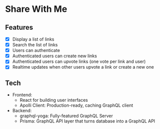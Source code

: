 # Share With Me 

## Features
- [x] Display a list of links
- [x] Search the list of links
- [x] Users can authenticate
- [x] Authenticated users can create new links
- [x] Authenticated users can upvote links (one vote per link and user)
- [x] Realtime updates when other users upvote a link or create a new one 

## Tech
+ Frontend:
  + React for building user interfaces 
  + Apolli Client: Production-ready, caching GraphQL client
+ Backend:
  + graphql-yoga: Fully-featured GraphQL Server
  + Prisma: GraphQL API layer that turns database into a GraphQL API
  